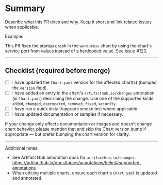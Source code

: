 <!--
Please start the pull request title with the chart name in square brackets, e.g.
`[wordpress] Update default image`
-->

# Summary

Describe what this PR does and why. Keep it short and link related issues when applicable.

Example:

This PR fixes the startup crash in the `wordpress` chart by using the chart's service port from values instead of a hardcoded value. See issue #123.

---

## Checklist (required before merge)

- [ ] I have updated the `Chart.yaml` version for the affected chart(s) (bumped the `version` field).
- [ ] I have added an entry in the chart's `artifacthub.io/changes` annotation (in `Chart.yaml`) describing the change. Use one of the supported kinds: `added`, `changed`, `deprecated`, `removed`, `fixed`, `security`.
- [ ] I have run a quick install/upgrade smoke test where applicable.
- [ ] I have updated documentation or samples if necessary.

If your change only affects documentation or images and doesn't change chart behavior, please mention that and skip the Chart version bump if appropriate — but prefer bumping the chart version for clarity.

---

Additional notes:

- See Artifact Hub annotation docs for `artifacthub.io/changes`: https://artifacthub.io/docs/topics/annotations/helm/#supported-annotations
- When editing multiple charts, ensure each chart's `Chart.yaml` is updated and annotated.

